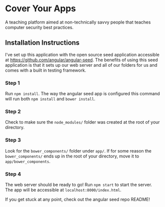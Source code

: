 # Cover Your Apps

A teaching platform aimed at non-technically savvy people that teaches computer security best practices.


## Installation Instructions

I've set up this application with the open source seed application accessible at https://github.com/angular/angular-seed. The benefits of using this seed application is that it sets up our web server and all of our folders for us and comes with a built in testing framework.

### Step 1
Run ```npm install```. The way the angular seed app is configured this command will run both ```npm install``` and ```bower install```.

### Step 2
Check to make sure the ```node_modules/``` folder was created at the root of your directory.

### Step 3
Look for the ```bower_components/``` folder under ```app/```. If for some reason the ```bower_components/``` ends up in the root of your directory, move it to ```app/bower_components```.

### Step 4
The web server should be ready to go! Run ```npm start``` to start the server. The app will be accessible at ```localhost:8000/index.html```.

If you get stuck at any point, check out the angular seed repo README!
